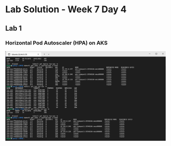 # Lab Solution - Week 7 Day 4
## Lab 1
### Horizontal Pod Autoscaler (HPA) on AKS
 
![Screenshot 2025-10-21 142438](./Screenshot%202025-10-21%20142438.png)








